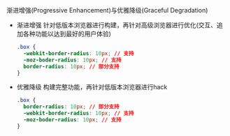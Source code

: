 渐进增强(Progressive Enhancement)与优雅降级(Graceful Degradation)
- 渐进增强 针对低版本浏览器进行构建，再针对高级浏览器进行优化(交互、追加各种功能以达到最好的用户体验)
  ```css
  .box {
    -webkit-border-radius: 10px; // 支持
    -moz-boder-radius: 10px; // 支持
    border-radius: 10px; // 部分支持
  }
  ```
- 优雅降级 构建完整功能，再针对低版本浏览器进行hack
  ```css
  .box {
    border-radius: 10px; // 部分支持
    -webkit-border-radius: 10px; // 支持
    -moz-boder-radius: 10px; // 支持
  }
  ```